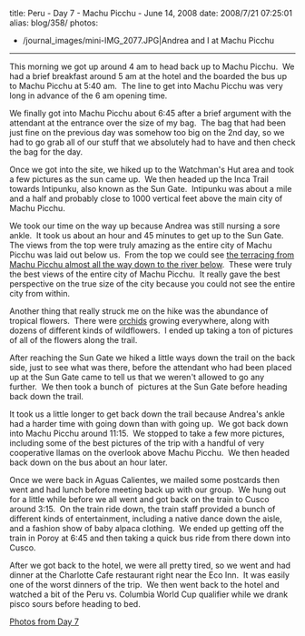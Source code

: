 title: Peru - Day 7 - Machu Picchu - June 14, 2008
date: 2008/7/21 07:25:01
alias: blog/358/
photos:
- /journal_images/mini-IMG_2077.JPG|Andrea and I at Machu Picchu
---
This morning we got up around 4 am to head back up to Machu Picchu.  We had a brief breakfast around 5 am at the hotel and the boarded the bus up to Machu Picchu at 5:40 am.  The line to get into Machu Picchu was very long in advance of the 6 am opening time.

We finally got into Machu Picchu about 6:45 after a brief argument with the attendant at the entrance over the size of my bag.  The bag that had been just fine on the previous day was somehow too big on the 2nd day, so we had to go grab all of our stuff that we absolutely had to have and then check the bag for the day.

Once we got into the site, we hiked up to the Watchman's Hut area and took a few pictures as the sun came up.  We then headed up the Inca Trail towards Intipunku, also known as the Sun Gate.  Intipunku was about a mile and a half and probably close to 1000 vertical feet above the main city of Machu Picchu.

We took our time on the way up because Andrea was still nursing a sore ankle.  It took us about an hour and 45 minutes to get up to the Sun Gate.  The views from the top were truly amazing as the entire city of Machu Picchu was laid out below us.  From the top we could see [the terracing from Machu Picchu almost all the way down to the river below](ViewPhoto.aspx?ID=5144&LINK_ID=PERU20080614&PAGE=31).  These were truly the best views of the entire city of Machu Picchu.  It really gave the best perspective on the true size of the city because you could not see the entire city from within.

Another thing that really struck me on the hike was the abundance of tropical flowers.  There were [orchids](ViewPhoto.aspx?ID=5101&LINK_ID=PERU20080614&PAGE=42) growing everywhere, along with dozens of different kinds of wildflowers.  I ended up taking a ton of pictures of all of the flowers along the trail.

After reaching the Sun Gate we hiked a little ways down the trail on the back side, just to see what was there, before the attendant who had been placed up at the Sun Gate came to tell us that we weren't allowed to go any further.  We then took a bunch of  pictures at the Sun Gate before heading back down the trail.

It took us a little longer to get back down the trail because Andrea's ankle had a harder time with going down than with going up.  We got back down into Machu Picchu around 11:15.  We stopped to take a few more pictures, including some of the best pictures of the trip with a handful of very cooperative llamas on the overlook above Machu Picchu.  We then headed back down on the bus about an hour later.

Once we were back in Aguas Calientes, we mailed some postcards then went and had lunch before meeting back up with our group.  We hung out for a little while before we all went and got back on the train to Cusco around 3:15.  On the train ride down, the train staff provided a bunch of different kinds of entertainment, including a native dance down the aisle, and a fashion show of baby alpaca clothing.  We ended up getting off the train in Poroy at 6:45 and then taking a quick bus ride from there down into Cusco.

After we got back to the hotel, we were all pretty tired, so we went and had dinner at the Charlotte Cafe restaurant right near the Eco Inn.  It was easily one of the worst dinners of the trip.  We then went back to the hotel and watched a bit of the Peru vs. Columbia World Cup qualifier while we drank pisco sours before heading to bed.

[Photos from Day 7](PhotoAlbum.aspx?ID=PERU20080614)